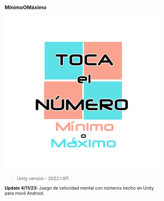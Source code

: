 ### MínimoOMáximo

![](https://github.com/camilo1962/MinOrMax/blob/main/Assets/Images/11.png)

> Unity version - 2022.1.0f1

**Update 4/11/23:** Juego de velocidad mental con números hecho en Unity para movil Android.
